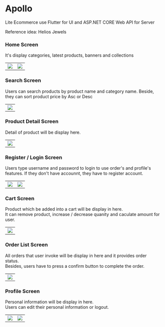 # Apollo
Lite Ecommerce use Flutter for UI and ASP.NET CORE Web API for Server

Reference idea: Helios Jewels
<br/>

<h3>Home Screen</h3>
It's display categories, latest products, banners and collections
<table>
  <tbody>
    <tr>
      <td>
        <img src="https://github.com/Tizun71/GitHub-Image/blob/main/apollo/homepage1.png">
      </td>
      <td>
        <img src="https://github.com/Tizun71/GitHub-Image/blob/main/apollo/homepage2.png">
      </td>
    </tr>
  </tbody>
</table>

<h3>Search Screen</h3>
Users can search products by product name and category name. Beside, they can sort product price by Asc or Desc
<table>
  <tbody>
    <tr>
      <td>
        <img src="https://github.com/Tizun71/GitHub-Image/blob/main/apollo/searchpage.png">
      </td>
    </tr>
  </tbody>
</table>

<h3>Product Detail Screen</h3>
Detail of product will be display here.
<table>
  <tbody>
    <tr>
      <td>
        <img src="https://github.com/Tizun71/GitHub-Image/blob/main/apollo/productdetail.png">
      </td>
    </tr>
  </tbody>
</table>

<h3>Register / Login Screen</h3>
Users type username and password to login to use order's and profile's features.
If they don't have accounnt, they have to register account.
<table>
  <tbody>
    <tr>
      <td>
        <img src="https://github.com/Tizun71/GitHub-Image/blob/main/apollo/loginpage.png">
      </td>
      <td>
        <img src="https://github.com/Tizun71/GitHub-Image/blob/main/apollo/registerpage.png">
      </td>
    </tr>
  </tbody>
</table>

<h3>Cart Screen</h3>
Product which be added into a cart will be display in here.
<br>
It can remove product, increase / decrease quanity and caculate amount for user.
<table>
  <tbody>
    <tr>
      <td>
        <img src="https://github.com/Tizun71/GitHub-Image/blob/main/apollo/cartpage.png">
      </td>
    </tr>
  </tbody>
</table>

<h3>Order List Screen</h3>
All orders that user invoke will be display in here and it provides order status.
<br/>
Besides, users have to press a confirm button to complete the order.
<table>
  <tbody>
    <tr>
      <td>
        <img src="https://github.com/Tizun71/GitHub-Image/blob/main/apollo/orderpage.png">
      </td>
    </tr>
  </tbody>
</table>

<h3>Profile Screen</h3>
Personal information will be display in here.
<br/>
Users can edit their personal information or logout.
<table>
  <tbody>
    <tr>
      <td>
        <img src="https://github.com/Tizun71/GitHub-Image/blob/main/apollo/profilepage.png">
      </td>
      <td>
        <img src="https://github.com/Tizun71/GitHub-Image/blob/main/apollo/editprofile.png">
      </td>
    </tr>
  </tbody>
</table>


